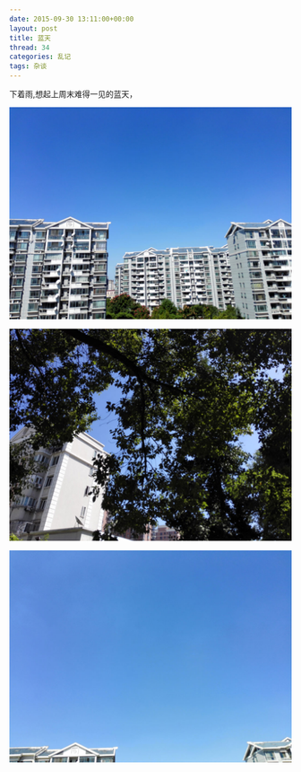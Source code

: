 ```yaml
---
date: 2015-09-30 13:11:00+00:00
layout: post
title: 蓝天
thread: 34
categories: 乱记
tags: 杂谈
---
```


下着雨,想起上周末难得一见的蓝天，

![blue-sky](../assets/img/2015093002.jpg)

![blue-sky](../assets/img/2015093001.jpg)

![blue-sky](../assets/img/2015093003.jpg)
